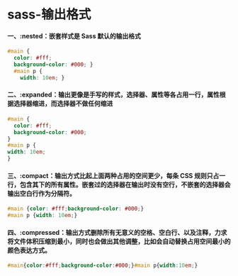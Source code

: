 # sass-输出格式

#### 一、:nested：嵌套样式是 Sass 默认的输出格式

```css
#main {
  color: #fff;
  background-color: #000; }
  #main p {
    width: 10em; }
```

#### 二、:expanded：输出更像是手写的样式，选择器、属性等各占用一行，属性根据选择器缩进，而选择器不做任何缩进

```css
#main {
  color: #fff;
  background-color: #000; 
}
#main p {
width: 10em; 
}
```

#### 三、:compact：输出方式比起上面两种占用的空间更少，每条 CSS 规则只占一行，包含其下的所有属性。嵌套过的选择器在输出时没有空行，不嵌套的选择器会输出空白行作为分隔符。

```css
#main {color: #fff;background-color: #000;}
#main p {width: 10em;}
```

#### 四、:compressed：输出方式删除所有无意义的空格、空白行、以及注释，力求将文件体积压缩到最小，同时也会做出其他调整，比如会自动替换占用空间最小的颜色表达方式。

```css
#main{color:#fff;background-color:#000;}#main p{width:10em;}
```
